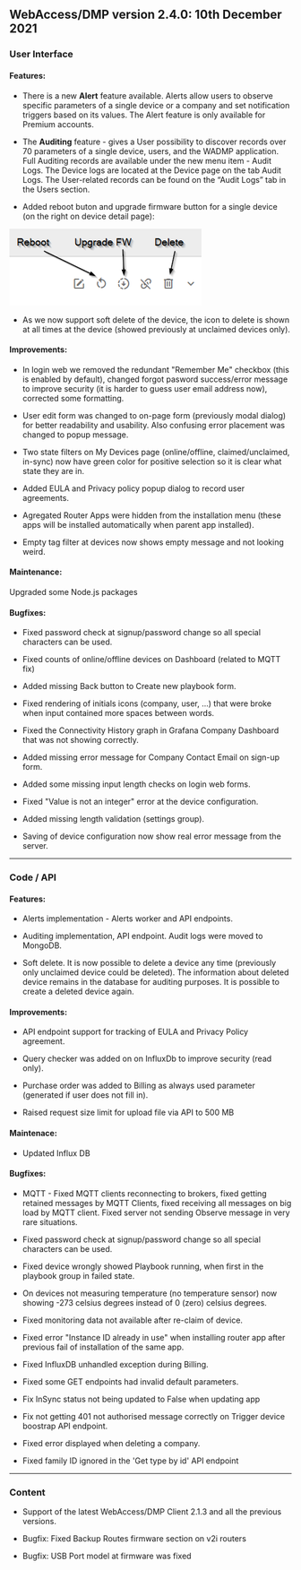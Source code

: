 ## WebAccess/DMP version 2.4.0: 10th December 2021

### User Interface

#### Features:

* There is a new **Alert** feature available. Alerts allow users to observe specific parameters of a single device or a company and set notification triggers based on its values. The Alert feature is only available for Premium accounts.

* The **Auditing** feature - gives a User possibility to discover records over 70 parameters of a single device, users, and the WADMP application. Full Auditing records are available under the new menu item - Audit Logs. The Device logs are located at the Device page on the tab Audit Logs. The User-related records can be found on the “Audit Logs” tab in the Users section.

* Added reboot buton and upgrade firmware button for a single device (on the right on device detail page):

![reboot upgrade delete](/images/release-notes/2.4.0_reboot_upgrade_delete.png "reboot upgrade delete")

* As we now support soft delete of the device, the icon to delete is shown at all times at the device (showed previously at unclaimed devices only).

#### Improvements:

* In login web we removed the redundant "Remember Me" checkbox (this is enabled by default), changed forgot pasword success/error message to improve security (it is harder to guess user email address now), corrected some formatting.

* User edit form was changed to on-page form (previously modal dialog) for better readability and usability. Also confusing error placement was changed to popup message.

* Two state filters on My Devices page (online/offline, claimed/unclaimed, in-sync) now have green color for positive selection so it is clear what state they are in.

* Added EULA and Privacy policy popup dialog to record user agreements. 

* Agregated Router Apps were hidden from the installation menu (these apps will be installed automatically when parent app installed).

* Empty tag filter at devices now shows empty message and not looking weird.

#### Maintenance:

Upgraded some Node.js packages

#### Bugfixes:

* Fixed password check at signup/password change so all special characters can be used.

* Fixed counts of online/offline devices on Dashboard (related to MQTT fix) 

* Added missing Back button to Create new playbook form.

* Fixed rendering of initials icons (company, user, ...) that were broke when input contained more spaces between words.

* Fixed the Connectivity History graph in Grafana Company Dashboard that was not showing correctly.

* Added missing error message for Company Contact Email on sign-up form.
  
* Added some missing input length checks on login web forms.

* Fixed "Value is not an integer" error at the device configuration.

* Added missing length validation (settings group).

* Saving of device configuration now show real error message from the server. 

---

### Code / API

#### Features:

* Alerts implementation - Alerts worker and API endpoints.
  
* Auditing implementation, API endpoint. Audit logs were moved to MongoDB.

* Soft delete. It is now possible to delete a device any time (previously only unclaimed device could be deleted). The information about deleted device remains in the database for auditing purposes. It is possible to create a deleted device again.

#### Improvements:

* API endpoint support for tracking of EULA and Privacy Policy agreement.

* Query checker was added on on InfluxDb to improve security (read only).

* Purchase order was added to Billing as always used parameter (generated if user does not fill in).

* Raised request size limit for upload file via API to 500 MB

#### Maintenace:

* Updated Influx DB

#### Bugfixes:

* MQTT - Fixed MQTT clients reconnecting to brokers, fixed getting retained messages by MQTT Clients, fixed receiving all messages on big load by MQTT client. Fixed server not sending Observe message in very rare situations.

* Fixed password check at signup/password change so all special characters can be used.

* Fixed device wrongly showed Playbook running, when first in the playbook group in failed state.

* On devices not measuring temperature (no temperature sensor) now showing -273 celsius degrees instead of 0 (zero) celsius degrees.

* Fixed monitoring data not available after re-claim of device.

* Fixed error "Instance ID already in use" when installing router app after previous fail of installation of the same app.

* Fixed InfluxDB unhandled exception during Billing.

* Fixed some GET endpoints had invalid default parameters.

* Fix InSync status not being updated to False when updating app 

* Fix not getting 401 not authorised message correctly on Trigger device boostrap API endpoint.

* Fixed error displayed when deleting a company.
  
* Fixed family ID ignored in the 'Get type by id' API endpoint

---

### Content

* Support of the latest WebAccess/DMP Client 2.1.3 and all the previous versions.

* Bugfix: Fixed Backup Routes firmware section on v2i routers

* Bugfix: USB Port model at firmware was fixed










